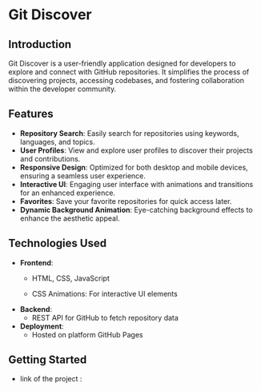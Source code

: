 # Git Discover

## Introduction
Git Discover is a user-friendly application designed for developers to explore and connect with GitHub repositories. It simplifies the process of discovering projects, accessing codebases, and fostering collaboration within the developer community.

## Features
- **Repository Search**: Easily search for repositories using keywords, languages, and topics.
- **User Profiles**: View and explore user profiles to discover their projects and contributions.
- **Responsive Design**: Optimized for both desktop and mobile devices, ensuring a seamless user experience.
- **Interactive UI**: Engaging user interface with animations and transitions for an enhanced experience.
- **Favorites**: Save your favorite repositories for quick access later.
- **Dynamic Background Animation**: Eye-catching background effects to enhance the aesthetic appeal.

## Technologies Used
- **Frontend**: 
  - HTML, CSS, JavaScript
 
  - CSS Animations: For interactive UI elements
- **Backend**: 
  - REST API for GitHub to fetch repository data
- **Deployment**: 
  - Hosted on platform  GitHub Pages

## Getting Started
- link of the project :

